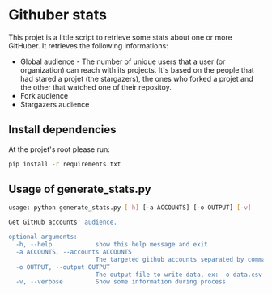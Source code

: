 # Githuber stats
This projet is a little script to retrieve some stats about one or more GitHuber. 
It retrieves the following informations: 

- Global audience - The number of unique users that a user (or organization) can reach with its projects. It's based on the people that had stared a projet (the stargazers), the ones who forked a projet and the other that watched one of their repositoy.
- Fork audience
- Stargazers audience

## Install dependencies
At the projet's root please run:

```bash
pip install -r requirements.txt
```

## Usage of generate_stats.py
```bash
usage: python generate_stats.py [-h] [-a ACCOUNTS] [-o OUTPUT] [-v]

Get GitHub accounts' audience.

optional arguments:
  -h, --help            show this help message and exit
  -a ACCOUNTS, --accounts ACCOUNTS
                        The targeted github accounts separated by comma.
  -o OUTPUT, --output OUTPUT
                        The output file to write data, ex: -o data.csv
  -v, --verbose         Show some information during process


```
